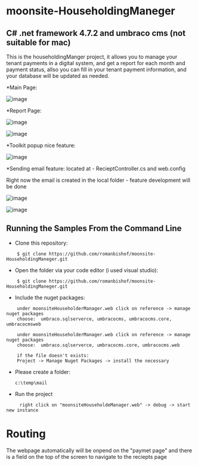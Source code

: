 # moonsite-HouseholdingManeger
## C# .net framework 4.7.2 and umbraco cms (not suitable for mac)

This is the householdingManger project, it allows you to manage your tenant payments in a digital system, and get a report for each month and payment status, allso you can fill in your tenant payment information, and your database will be updated as needed. 

*Main Page:

![image](https://github.com/romanbishof/moonsite-HouseholdingManeger/assets/76264579/c61e02a2-9b1d-475f-9cbd-a380b91cd5d9)


*Report Page:

![image](https://github.com/romanbishof/moonsite-HouseholdingManeger/assets/76264579/c84c5761-65ff-4929-8ea6-4cb6a4b63fad)



![image](https://github.com/romanbishof/moonsite-HouseholdingManeger/assets/76264579/03662341-f147-4ad4-92f6-6c79ecfafdee)



*Toolkit popup nice feature:

![image](https://github.com/romanbishof/moonsite-HouseholdingManeger/assets/76264579/2b9744db-00a4-4819-afbc-674aa34027e3)


*Sending email feature:
located at - RecieptController.cs and web.config

Right now the email is created in the local folder - feature development will be done 


![image](https://github.com/romanbishof/moonsite-HouseholdingManeger/assets/76264579/fc4646f2-0194-4577-9450-664c92e85bb0)

![image](https://github.com/romanbishof/moonsite-HouseholdingManeger/assets/76264579/02f0a55c-a018-4cfa-9718-ed1fa5b8f767)



## Running the Samples From the Command Line
* Clone this repository:
```
    $ git clone https://github.com/romanbishof/moonsite-HouseholdingManeger.git
```

* Open the folder via your code editor (i used visual studio):
```
    $ git clone https://github.com/romanbishof/moonsite-HouseholdingManeger.git
```

* Include the nuget packages:
```
    under moonsiteHouseholderManager.web click on reference -> manage nuget packages
    choose:  umbraco.sqlserverce, umbracocms, umbracocms.core, umbracocmsweb

    under moonsiteHouseholderManager.web click on reference -> manage nuget packages
    choose:  umbraco.sqlserverce, umbracocms.core, umbracocms.web

    if the file doesn't exists:
    Project -> Manage Nuget Packages -> install the necessary 

```
* Please create a folder:
  ```
  c:\temp\mail
  ```
* Run the project
```
     right click on "moonsiteHouseholdeManager.web" -> debug -> start new instance
```

# Routing
The webpage automatically will be onpend on the "paymet page" and there is a field on the top of the screen to navigate to the reciepts page
